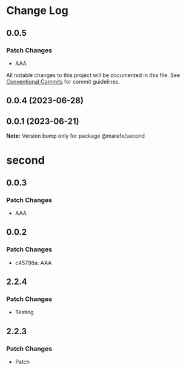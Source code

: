 # Change Log

## 0.0.5

### Patch Changes

- AAA

All notable changes to this project will be documented in this file.
See [Conventional Commits](https://conventionalcommits.org) for commit guidelines.

## 0.0.4 (2023-06-28)

## 0.0.1 (2023-06-21)

**Note:** Version bump only for package @marefx/second

# second

## 0.0.3

### Patch Changes

- AAA

## 0.0.2

### Patch Changes

- c45798a: AAA

## 2.2.4

### Patch Changes

- Testing

## 2.2.3

### Patch Changes

- Patch
